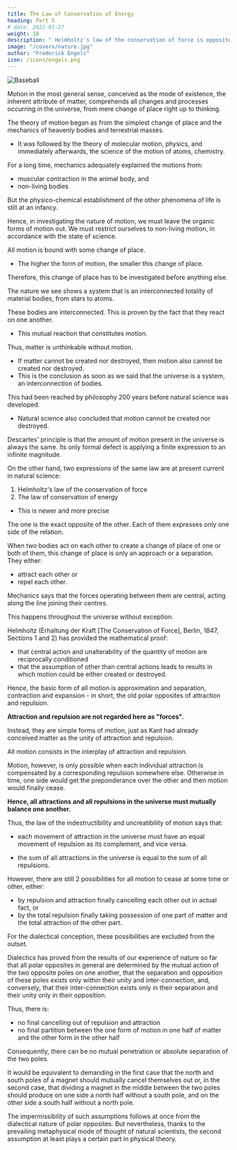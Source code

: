 ```yaml
---
title: The Law of Conservation of Energy
heading: Part 5
# date: 2022-01-27
weight: 10
description: " Helmholtz's law of the conservation of force is opposite that of the law of conservation of energy."
image: "/covers/nature.jpg"
author: "Frederick Engels"
icon: /icons/engels.png
---
```



<!-- Engels' Dialectics of Nature -->


![Baseball](/photos/physics/baseball.jpg)

Motion in the most general sense, conceived as the mode of existence, the inherent attribute of matter, comprehends all changes and processes occurring in the universe, from mere change of place right up to thinking. 

<!-- The investigation of the nature of motion had, as a matter of course, to start from the lowest, simplest forms of this motion and to learn to grasp these before it could achieve anything in the way of explanation of the higher and more complicated forms.  -->

<!-- The historical evolution of the natural sciences,  -->

The theory of motion began as from the simplest change of place and the mechanics of heavenly bodies and terrestrial masses. 
- It was followed by the theory of molecular motion, physics, and immediately afterwards, <!-- almost alongside of it and in some places in advance of it, --> the science of the motion of atoms, chemistry. 

<!-- Only after these different branches of the knowledge of the forms of motion governing non-living nature had attained a high degree of development could the explanation of the processes of motion represented by the life process be successfully tackled. This advanced in proportion with the progress of mechanics, physics, and chemistry.  -->

For a long time, mechanics adequately explained the motions from:
- muscular contraction in the animal body, and
- non-living bodies

But the physico-chemical establishment of the other phenomena of life is still at an infancy.

Hence, in investigating the nature of motion, we must leave the organic forms of motion out. We must restrict ourselves to non-living motion, in accordance with the state of science.

All motion is bound with some change of place.
<!-- , whether it be change of place of heavenly bodies, terrestrial masses, molecules, atoms, or ether particles.  -->
- The higher the form of motion, the smaller this change of place. 

<!-- It in no way exhausts the nature of the motion concerned, but it is inseparable from the motion. It, -->

Therefore, this change of place has to be investigated before anything else.

The nature we see shows a system that is an interconnected totality of material bodies, from stars to atoms.
<!-- The whole of nature accessible to us forms a system, , and by bodies we understand here all material existence extending , indeed right to ether particles, in so far as one grants the existence of the last named.  -->

These bodies are interconnected. This is proven by the fact that they react on one another.
- This mutual reaction that constitutes motion. 

Thus, matter is unthinkable without motion. 
- If matter cannot be created nor destroyed, then motion also cannot be created nor destroyed. 
- This is the conclusion as soon as we said that the universe is a system, an interconnection of bodies. 

This had been reached by philosophy 200 years before natural science was developed.

<!-- before it came into effective operation in , it is explicable why philosophy, fully  before  -->

- Natural science also concluded that motion cannot be created nor destroyed.
  <!-- of the uncreatability and indestructibility of .  -->

<!-- Even the form in which it did so is still superior to the present day formulation of natural science.  -->

Descartes' principle is that the amount of motion present in the universe is always the same. Its only formal defect is applying a finite expression to an infinite magnitude. 

On the other hand, two expressions of the same law are at present current in natural science:

1. Helmholtz's law of the conservation of force
2. The law of conservation of energy
  - This is newer and more precise

The one is the exact opposite of the other. Each of them expresses only one side of the relation.

When two bodies act on each other to create a change of place of one or both of them, this change of place is only an approach or a separation. They either:
- attract each other or
- repel each other.

Mechanics says that the forces operating between them are central, acting along the line joining their centres. 

This happens throughout the universe without exception.
<!-- , however complicated many movements may appear to be, is nowadays accepted as a matter of course.  -->

<!-- It would seem nonsensical to us to assume, when two bodies act on each other and their mutual interaction is not opposed by any obstacle or the influence of a third body, that this action should be effected otherwise than along the shortest and most direct path, i.e. along the straight line joining their centres.  -->

Helmholtz (Erhaltung der Kraft [The Conservation of Force], Berlin, 1847, Sections 1 and 2) has provided the mathematical proof:
- that central action and unalterability of the quantity of motion are reciprocally conditioned
- that the assumption of other than central actions leads to results in which motion could be either created or destroyed. 

Hence, the basic form of all motion is approximation and separation, contraction and expansion - in short, the old polar opposites of attraction and repulsion.

**Attraction and repulsion are not regarded here as "forces".** 

Instead, they are simple forms of motion, just as Kant had already conceived matter as the unity of attraction and repulsion. 

All motion consists in the interplay of attraction and repulsion.

Motion, however, is only possible when each individual attraction is compensated by a corresponding repulsion somewhere else. Otherwise in time, one side would get the preponderance over the other and then motion would finally cease.

**Hence, all attractions and all repulsions in the universe must mutually balance one another.** 

Thus, the law of the indestructibility and uncreatibility of motion says that:
- each movement of attraction in the universe must have an equal movement of repulsion as its complement, and vice versa.
<!-- ; or, as ancient philosophy - long before the natural scientific formulation of the law of conservation of force or energy - expressed it:  -->
- the sum of all attractions in the universe is equal to the sum of all repulsions.

However, there are still 2 possibilities for all motion to cease at some time or other, either:
- by repulsion and attraction finally cancelling each other out in actual fact, or 
- by the total repulsion finally taking possession of one part of matter and the total attraction of the other part.

For the dialectical conception, these possibilities are excluded from the outset. 

Dialectics has proved from the results of our experience of nature so far that all polar opposites in general are determined by the mutual action of the two opposite poles on one another, that the separation and opposition of these poles exists only within their unity and inter-connection, and, conversely, that their inter-connection exists only in their separation and their unity only in their opposition. 

Thus, there is:
- no final cancelling out of repulsion and attraction
- no final partition between the one form of motion in one half of matter and the other form in the other half

Consequently, there can be no mutual penetration or absolute separation of the two poles.

It would be equivalent to demanding in the first case that the north and south poles of a magnet should mutually cancel themselves out or, in the second case, that dividing a magnet in the middle between the two poles should produce on one side a north half without a south pole, and on the other side a south half without a north pole.

The impermissibility of such assumptions follows at once from the dialectical nature of polar opposites. But nevertheless, thanks to the prevailing metaphysical mode of thought of natural scientists, the second assumption at least plays a certain part in physical theory. 
